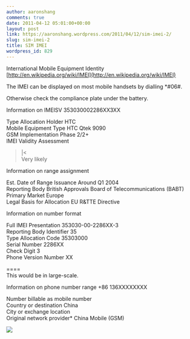 ```yaml
---
author: aaronshang
comments: true
date: 2011-04-12 05:01:00+00:00
layout: post
link: https://aaronshang.wordpress.com/2011/04/12/sim-imei-2/
slug: sim-imei-2
title: SIM IMEI
wordpress_id: 829
---
```


International Mobile Equipment Identity  
[http://en.wikipedia.org/wiki/IMEI](http://en.wikipedia.org/wiki/IMEI)

  
The IMEI can be displayed on most mobile handsets by dialling *#06#.

Otherwise check the compliance plate under the battery.

Information on IMEISV 353030002286XX3XX

Type Allocation Holder HTC  
Mobile Equipment Type HTC Qtek 9090  
GSM Implementation Phase 2/2+  
IMEI Validity Assessment

>|<  
Very likely

  
Information on range assignment

Est. Date of Range Issuance Around Q1 2004  
Reporting Body British Approvals Board of Telecommunications (BABT)  
Primary Market Europe  
Legal Basis for Allocation EU R&TTE Directive

Information on number format

Full IMEI Presentation 353030-00-2286XX-3  
Reporting Body Identifier 35  
Type Allocation Code 35303000  
Serial Number 2286XX  
Check Digit 3  
Phone Version Number XX

====  
This would be in large-scale.

Information on phone number range +86 136XXXXXXXX

Number billable as mobile number  
Country or destination China  
City or exchange location  
Original network provider* China Mobile (GSM)

![](https://blogger.googleusercontent.com/tracker/4041220-5293649090511477739?l=ashang.blogspot.com)
